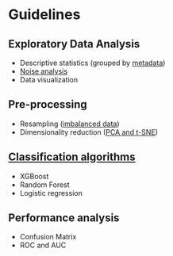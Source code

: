 # Guidelines

## Exploratory Data Analysis
 - Descriptive statistics (grouped by [metadata](https://www.kaggle.com/bertcarremans/data-preparation-exploration))
 - [Noise analysis](https://www.kaggle.com/ogrellier/noise-analysis-of-porto-seguro-s-features)
 - Data visualization

## Pre-processing
 - Resampling ([imbalanced data](https://www.kaggle.com/rafjaa/resampling-strategies-for-imbalanced-datasets))
 - Dimensionality reduction ([PCA and t-SNE](https://www.kaggle.com/tilii7/dimensionality-reduction-pca-tsne))

## [Classification algorithms](https://www.kaggle.com/eikedehling/tune-and-compare-xgb-lightgbm-rf-with-hyperopt)
 - XGBoost
 - Random Forest
 - Logistic regression

## Performance analysis 
 - Confusion Matrix
 - ROC and AUC
